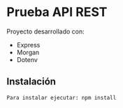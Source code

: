 # Prueba API REST

Proyecto desarrollado con:
- Express
- Morgan
- Dotenv

## Instalación

```Para instalar ejecutar: npm install```
